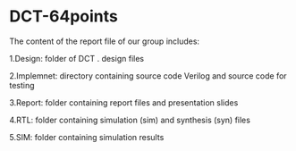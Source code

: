# DCT-64points
The content of the report file of our group includes:

1.Design: folder of DCT . design files

2.Implemnet: directory containing source code Verilog and source code for testing

3.Report: folder containing report files and presentation slides

4.RTL: folder containing simulation (sim) and synthesis (syn) files

5.SIM: folder containing simulation results
